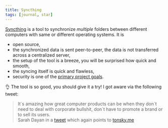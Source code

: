 ```yaml
---
title: Syncthing
tags: [journal, star]
---
```

[Syncthing](https://syncthing.net) is a tool to synchronize *multiple* folders between different computers with same or different operating systems. It is
- open source,
- the synchronized data is sent peer-to-peer, the data is not transferred across a centralized server, 
- the setup of the tool is a breeze, you will be surprised how quick and smooth,
- the syncing itself is quick and flawless,
- security is one of the [primary project goals](https://docs.syncthing.net/users/security.html).

👌 The tool is so good, you should give it a try! I got aware via the following tweet:

<blockquote>
It´s amazing how great computer products can be when they don´t need to deal with corporate bullshit, don´t have to promote a brand or to sell its users.
<footer>Sarah Dayan in a <a href="https://twitter.com/frontstuff_io/status/1393107304841728000">tweet</a> which again points to <a href="https://tonsky.me/blog/syncthing/">tonsky.me</a></footer>
</blockquote>
